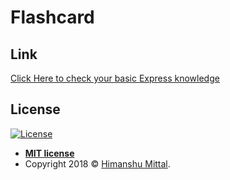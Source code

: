 # Flashcard

## Link

<a href="https://cryptic-brook-22292.herokuapp.com">Click Here to check your basic Express knowledge</a>

## License

[![License](http://img.shields.io/:license-mit-blue.svg?style=flat-square)](http://badges.mit-license.org)

- **[MIT license](https://github.com/mittalHimanshu/flashcards-ExpressJS/blob/master/LICENSE)**
- Copyright 2018 © <a href="https://github.com/mittalHimanshu" target="_blank">Himanshu Mittal</a>.